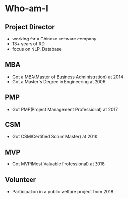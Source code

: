 # Who-am-I

## Project Director

* working for a Chinese software company
* 13+ years of RD
* focus on NLP, Database

## MBA

* Got a MBA(Master of Business Administration) at 2014
* Got a Master's Degree in Engineering at 2006

## PMP

* Got PMP(Project Management Professional) at 2017

## CSM

* Got CSM(Certified Scrum Master) at 2018

## MVP

* Got MVP(Most Valuable Professional) at 2018

## Volunteer

* Participation in a public welfare project from 2018